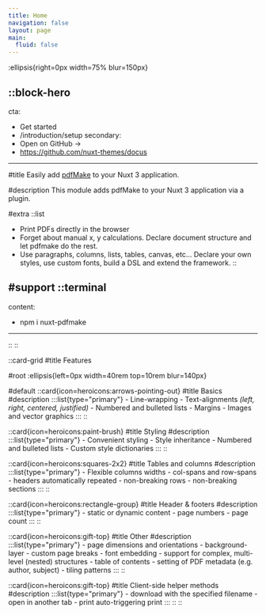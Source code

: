 ```yaml
---
title: Home
navigation: false
layout: page
main:
  fluid: false
---
```


:ellipsis{right=0px width=75% blur=150px}

::block-hero
---
cta:
  - Get started
  - /introduction/setup
secondary:
  - Open on GitHub →
  - https://github.com/nuxt-themes/docus
---

#title
Easily add <a target="_blank" href="http://pdfmake.org/#/">pdfMake</a> to your Nuxt 3 application.

#description
This module adds pdfMake to your Nuxt 3 application via a plugin. 

#extra
  ::list
  - Print PDFs directly in the browser
  - Forget about manual x, y calculations. Declare document structure and let pdfmake do the rest.
  - Use paragraphs, columns, lists, tables, canvas, etc... Declare your own styles, use custom fonts, build a DSL and extend the framework.
  ::

#support
  ::terminal
  ---
  content:
  - npm i nuxt-pdfmake
  ---
  ::
::

::card-grid
#title
Features

#root
:ellipsis{left=0px width=40rem top=10rem blur=140px}

#default
  ::card{icon=heroicons:arrows-pointing-out}
  #title
  Basics
  #description
  :::list{type="primary"}
    - Line-wrapping
    - Text-alignments *(left, right, centered, justified)*
    - Numbered and bulleted lists
    - Margins
    - Images and vector graphics
  :::
  ::

  ::card{icon=heroicons:paint-brush}
  #title
  Styling
  #description
  :::list{type="primary"}
    - Convenient styling
    - Style inheritance
    - Numbered and bulleted lists
    - Custom style dictionaries
  :::
  ::

  ::card{icon=heroicons:squares-2x2}
  #title
  Tables and columns 
  #description
  :::list{type="primary"}
    - Flexible columns widths
    - col-spans and row-spans
    - headers automatically repeated
    - non-breaking rows
    - non-breaking sections
  :::
  ::

  ::card{icon=heroicons:rectangle-group}
  #title
  Header & footers
  #description
  :::list{type="primary"}
    - static or dynamic content
    - page numbers
    - page count
  :::
  ::

  ::card{icon=heroicons:gift-top}
  #title
  Other
  #description
  :::list{type="primary"}
    - page dimensions and orientations
    - background-layer
    - custom page breaks
    - font embedding
    - support for complex, multi-level (nested) structures
    - table of contents
    - setting of PDF metadata (e.g. author, subject)
    - tiling patterns
  :::
  ::
  
  ::card{icon=heroicons:gift-top}
  #title
  Client-side helper methods
  #description
  :::list{type="primary"}
    - download with the specified filename
    - open in another tab
    - print auto-triggering print
  :::
  ::
::
